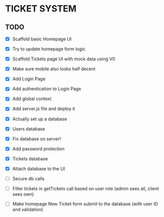 # TICKET SYSTEM

## TODO

- [x] Scaffold basic Homepage UI
- [x] Try to update homepage form logic

- [X] Scaffold Tickets page UI with mock data using V0
- [X] Make sure mobile also looks half decent

- [X] Add Login Page
- [X] Add authentication to Login Page

- [X] Add global context

- [X] Add server.js file and deploy it

- [X] Actually set up a database
- [X] Users database

 - [X] Fix database on server!

- [X] Add password protection

- [X] Tickets database
- [X] Attach database to the UI

- [ ] Secure db calls
- [ ] Filter tickets in getTickets call based on user role (admin sees all, client sees own)

- [ ] Make homepage New Ticket form submit to the database (with user ID and validation)